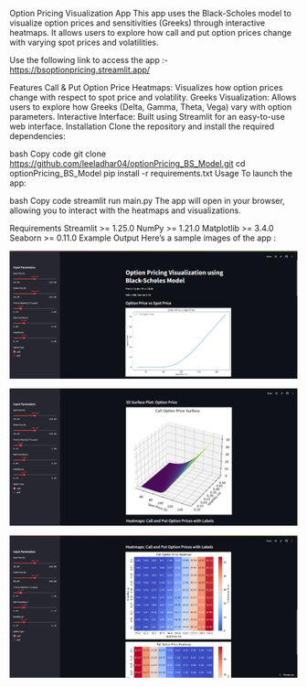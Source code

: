 Option Pricing Visualization App
This app uses the Black-Scholes model to visualize option prices and sensitivities (Greeks) through interactive heatmaps. It allows users to explore how call and put option prices change with varying spot prices and volatilities.

Use the following link to access the app :- https://bsoptionpricing.streamlit.app/

Features
Call & Put Option Price Heatmaps: Visualizes how option prices change with respect to spot price and volatility.
Greeks Visualization: Allows users to explore how Greeks (Delta, Gamma, Theta, Vega) vary with option parameters.
Interactive Interface: Built using Streamlit for an easy-to-use web interface.
Installation
Clone the repository and install the required dependencies:

bash
Copy code
git clone https://github.com/leeladhar04/optionPricing_BS_Model.git
cd optionPricing_BS_Model
pip install -r requirements.txt
Usage
To launch the app:

bash
Copy code
streamlit run main.py
The app will open in your browser, allowing you to interact with the heatmaps and visualizations.

Requirements
Streamlit >= 1.25.0
NumPy >= 1.21.0
Matplotlib >= 3.4.0
Seaborn >= 0.11.0
Example Output
Here’s a sample images of the app :

![Option and Spot price curve](images/1.png)

![Option price 3D surface plot](images/2.png)

![Heatmaps of call and put option prices](images/3.png)


